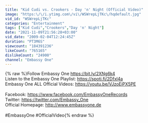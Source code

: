 ```yaml
---
title: "Kid Cudi vs. Crookers - Day 'n' Night (Official Video)"
image: "https:\/\/i.ytimg.com\/vi\/WSWrepLjTKc\/hqdefault.jpg"
vid_id: "WSWrepLjTKc"
categories: "Entertainment"
tags: ["Kid Cudi","Crookers","Day 'n' Night"]
date: "2021-11-09T21:56:28+03:00"
vid_date: "2009-02-04T12:24:45Z"
duration: "PT3M6S"
viewcount: "184391236"
likeCount: "765165"
dislikeCount: "24900"
channel: "Embassy One"
---
```

{% raw %}Follow Embassy One <a rel="nofollow" target="blank" href="https://bit.ly/2XNg6k4">https://bit.ly/2XNg6k4</a><br />Listen to the Embassy One Playlist: <a rel="nofollow" target="blank" href="https://spoti.fi/2Dfxl4a">https://spoti.fi/2Dfxl4a</a><br />Embassy One ALL Official Videos: <a rel="nofollow" target="blank" href="https://youtu.be/VJzoEiPX5PE">https://youtu.be/VJzoEiPX5PE</a><br /><br />Facebook: <a rel="nofollow" target="blank" href="https://www.facebook.com/EmbassyOneRecords">https://www.facebook.com/EmbassyOneRecords</a><br />Twitter: <a rel="nofollow" target="blank" href="https://twitter.com/Embassy_One">https://twitter.com/Embassy_One</a><br />Official Homepage: <a rel="nofollow" target="blank" href="http://www.embassyone.de">http://www.embassyone.de</a><br /><br />#EmbassyOne #OfficialVideo{% endraw %}
